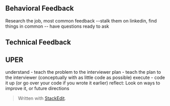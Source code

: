﻿
## Behavioral Feedback

Research the job, most common feedback
--stalk them on linkedin, find things in common
-- have questions ready to ask
 

## Technical Feedback

## UPER

understand - teach the problem to the interviewer 
plan -  teach the plan to the interviewer (conceptually with as little code as possible)
execute - code it up (or go over your code if you wrote it earlier)
reflect: Look on ways to improve it, or future directions
> Written with [StackEdit](https://stackedit.io/).
